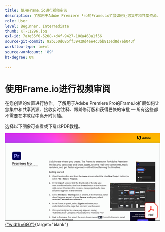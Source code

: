```yaml
---
title: 使用Frame.io进行视频审阅
description: 了解用于Adobe Premiere Pro的Frame.io扩展如何让您集中和共享资源、接收实时注释、跟踪修订以及获得更快的审批 — 所有这些都不需要离开时间轴
role: User
level: Beginner, Intermediate
thumb: KT-11296.jpg
exl-id: 7a3e55f0-5208-4d4f-9427-108a468a1f56
source-git-commit: 92b250d685ff39430d4ee4c3bb816ed8d7eb043f
workflow-type: tm+mt
source-wordcount: '89'
ht-degree: 0%

---
```


# 使用Frame.io进行视频审阅

在您创建的位置进行协作。 了解用于Adobe Premiere Pro的Frame.io扩展如何让您集中和共享资源、接收实时注释、跟踪修订版和获得更快的审批 — 所有这些都不需要在本教程中离开时间轴。

选择以下图像可查看或下载此PDF教程。

[![教程的第一页图像](assets/Videoreviewwithframe.png){&quot;width=680&quot;}](assets/Video-review-with-Frame.io.pdf){target="blank"}
